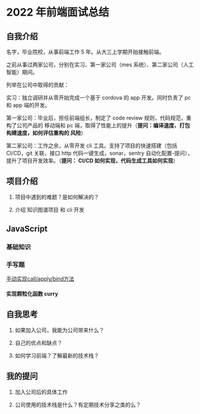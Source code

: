 # 2022 年前端面试总结

## 自我介绍

名字，毕业院校，从事前端工作 5 年。从大三上学期开始接触前端。

之前从事过两家公司，分别在实习、第一家公司（mes 系统）、第二家公司（人工智能）期间。

列举在公司中取得的贡献：

实习：独立调研并从零开始完成一个基于 cordova 的 app 开发。同时负责了 pc 和 app 端的开发。

第一家公司：毕业后，担任前端组长，制定了 code review 规则，代码规范，重构了公司产品的 移动端和 pc 端，取得了性能上的提升（**提问：编译速度、打包构建速度，如何评估重构的 风险**）

第二家公司：工作之余，从零开发 cli 工具。支持了项目的快速搭建（包括 CI/CD，git 关联，接口 http 代码一键生成，sonar，sentry 自动化配置-提问），提升了项目开发效率。（**提问： CI/CD 如何实现，代码生成工具如何实现**）

## 项目介绍

1. 项目中遇到的难题？是如何解决的？

2. 介绍 知识图谱项目 和 cli 开发

## JavaScript

### 基础知识

### 手写题

[手动实现call/apply/bind方法]()

#### 实现颗粒化函数 curry

## 自我思考

1. 如果加入公司，我能为公司带来什么？

2. 自己的优点和缺点？

3. 如何学习前端？了解最新的技术栈？

## 我的提问

1. 加入公司后的具体工作

2. 公司使用的技术栈是什么？有定期技术分享之类的么？
